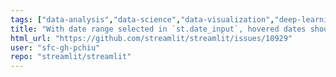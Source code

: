 ```yaml
---
tags: ["data-analysis","data-science","data-visualization","deep-learning","developer-tools","featurest.date_input","machine-learning","priorityP4","python","statusconfirmed","streamlit","typebug"]
title: "With date range selected in `st.date_input`, hovered dates should change color"
html_url: "https://github.com/streamlit/streamlit/issues/10929"
user: "sfc-gh-pchiu"
repo: "streamlit/streamlit"
---
```


